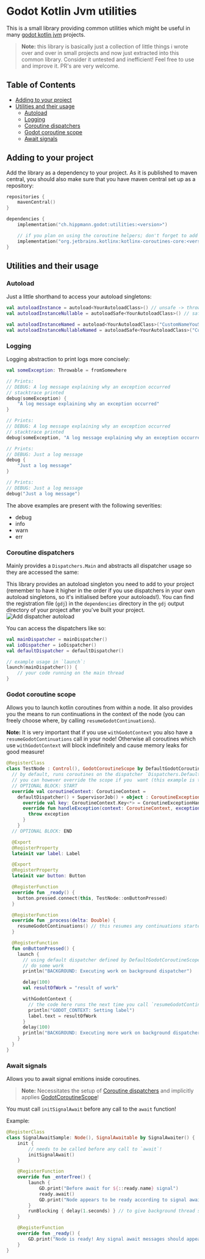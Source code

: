 # Godot Kotlin Jvm utilities
This is a small library providing common utilities which might be useful in many [godot kotlin jvm](https://github.com/utopia-rise/godot-kotlin-jvm) projects.

> **Note:** this library is basically just a collection of little things i wrote over and over in small projects and now just extracted into this common library. Consider it untested and inefficient! Feel free to use and improve it. PR's are very welcome.

## Table of Contents

- [Adding to your project](#adding-to-your-project)
- [Utilities and their usage](#utilities-and-their-usage)
    - [Autoload](#autoload)
    - [Logging](#logging)
    - [Coroutine dispatchers](#coroutine-dispatchers)
    - [Godot coroutine scope](#godot-coroutine-scope)
    - [Await signals](#await-signals)

## Adding to your project
Add the library as a dependency to your project. As it is published to maven central, you should also make sure that you have maven central set up as a repository:
```kotlin
repositories {
    mavenCentral()
}

dependencies {
    implementation("ch.hippmann.godot:utilities:<version>")

    // if you plan on using the coroutine helpers; don't forget to add the kotlinx coroutines dependency:
    implementation("org.jetbrains.kotlinx:kotlinx-coroutines-core:<version>")
}
```

## Utilities and their usage
### Autoload
Just a little shorthand to access your autoload singletons:
```kotlin
val autoloadInstance = autoload<YourAutoloadClass>() // unsafe -> throws an error if the autoload is not present or not of expected type
val autoloadInstanceNullable = autoloadSafe<YourAutoloadClass>() // safe -> returns null if the autoload is not present or not of expected type

val autoloadInstanceNamed = autoload<YourAutoloadClass>("CustomNameYouSetInTheEditor") // provide a custom node name you set in the godot project settings when you added the autoload singleton
val autoloadInstanceNullableNamed = autoloadSafe<YourAutoloadClass>("CustomNameYouSetInTheEditor") // provide a custom node name you set in the godot project settings when you added the autoload singleton
```

### Logging
Logging abstraction to print logs more concisely:
```kotlin
val someException: Throwable = fromSomewhere

// Prints:
// DEBUG: A log message explaining why an exception occurred 
// stacktrace printed
debug(someException) {
    "A log message explaining why an exception occurred"
}

// Prints:
// DEBUG: A log message explaining why an exception occurred 
// stacktrace printed
debug(someException, "A log message explaining why an exception occurred")

// Prints:
// DEBUG: Just a log message
debug {
    "Just a log message"
}

// Prints:
// DEBUG: Just a log message
debug("Just a log message")
```

The above examples are present with the following severities:
- debug
- info
- warn
- err

### Coroutine dispatchers
Mainly provides a `Dispatchers.Main` and abstracts all dispatcher usage so they are accessed the same:

This library provides an autoload singleton you need to add to your project (remember to have it higher in the order if you use dispatchers in your own autoload singletons, so it's initialised before your autoloads!). You can find the registration file (`gdj`) in the `dependencies` directory in the `gdj` output directory of your project after you've built your project.
![Add dispatcher autoload](doc_assets/add_dispatcher_autoload.png)

You can access the dispatchers like so:
```kotlin
val mainDispatcher = mainDispatcher()
val ioDispatcher = ioDispatcher()
val defaultDispatcher = defaultDispatcher()

// example usage in `launch`:
launch(mainDispatcher()) {
    // your code running on the main thread
}
```

### Godot coroutine scope
Allows you to launch kotlin coroutines from within a node. Iit also provides you the means to run continuations in the context of the node (you can freely choose where, by calling `resumeGodotContinuations`).

**Note:** It is very important that if you use `withGodotContext` you also have a `resumeGodotContinuations` call in your node! Otherwise all coroutines which use `withGodotContext` will block indefinitely and cause memory leaks for good measure! 

```kotlin
@RegisterClass
class TestNode : Control(), GodotCoroutineScope by DefaultGodotCoroutineScope() {
  // by default, runs coroutines on the dispatcher `Dispatchers.Default` with a `SupervisorJob`. Errors in coroutines are propagated by throwing
  // you can however override the scope if you  want (this example is the actual default implementation):
  // OPTIONAL BLOCK: START
  override val coroutineContext: CoroutineContext =
    defaultDispatcher() + SupervisorJob() + object : CoroutineExceptionHandler {
      override val key: CoroutineContext.Key<*> = CoroutineExceptionHandler
      override fun handleException(context: CoroutineContext, exception: Throwable) {
        throw exception
      }
    }
  // OPTIONAL BLOCK: END

  @Export
  @RegisterProperty
  lateinit var label: Label

  @Export
  @RegisterProperty
  lateinit var button: Button

  @RegisterFunction
  override fun _ready() {
    button.pressed.connect(this, TestNode::onButtonPressed)
  }

  @RegisterFunction
  override fun _process(delta: Double) {
    resumeGodotContinuations() // this resumes any continuations started with `withGodotContext`. You can place it anywhere you want to. It basically runs all pending blocks of `withGodotContext` synchronously in the order they were added
  }

  @RegisterFunction
  fun onButtonPressed() {
    launch {
      // using default dispatcher defined by DefaultGodotCoroutineScope
      // do some work
      println("BACKGROUND: Executing work on background dispatcher")

      delay(100)
      val resultOfWork = "result of work"

      withGodotContext { 
        // the code here runs the next time you call `resumeGodotContinuations`. Which in this example, is the next time `_process` is called
        println("GODOT_CONTEXT: Setting label")
        label.text = resultOfWork
      }
      delay(100)
      println("BACKGROUND: Executing more work on background dispatcher")
    }
  }
}
```

### Await signals
Allows you to await signal emitions inside coroutines.

> **Note:** Necessitates the setup of [Coroutine dispatchers](#coroutine-dispatchers) and implicitly applies [GodotCoroutineScope](#godot-coroutine-scope)!

You must call `initSignalAwait` before any call to the `await` function!

Example:
```kotlin
@RegisterClass
class SignalAwaitSample: Node(), SignalAwaitable by SignalAwaiter() {
    init {
        // needs to be called before any call to `await`!
        initSignalAwait()
    }

    @RegisterFunction
    override fun _enterTree() {
        launch {
            GD.print("Before await for ${::ready.name} signal")
            ready.await()
            GD.print("Node appears to be ready according to signal await")
        }
        runBlocking { delay(1.seconds) } // to give background thread some time to run in this over simplified example
    }

    @RegisterFunction
    override fun _ready() {
        GD.print("Node is ready! Any signal await messages should appear after this line!")
    }
}
```
